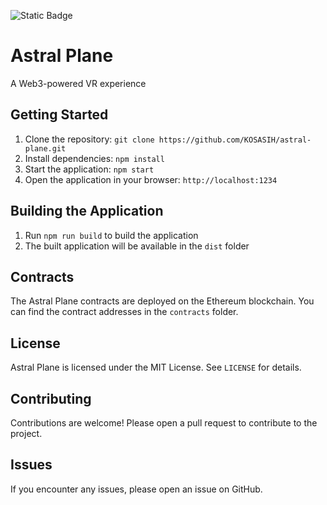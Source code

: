 ![Static Badge](https://img.shields.io/badge/%F0%9F%9A%80-AstralPlane-gold)

Astral Plane
============

A Web3-powered VR experience

Getting Started
---------------

1. Clone the repository: `git clone https://github.com/KOSASIH/astral-plane.git`
2. Install dependencies: `npm install`
3. Start the application: `npm start`
4. Open the application in your browser: `http://localhost:1234`

Building the Application
------------------------

1. Run `npm run build` to build the application
2. The built application will be available in the `dist` folder

Contracts
---------

The Astral Plane contracts are deployed on the Ethereum blockchain. You can find the contract addresses in the `contracts` folder.

License
-------

Astral Plane is licensed under the MIT License. See `LICENSE` for details.

Contributing
------------

Contributions are welcome! Please open a pull request to contribute to the project.

Issues
------

If you encounter any issues, please open an issue on GitHub.
